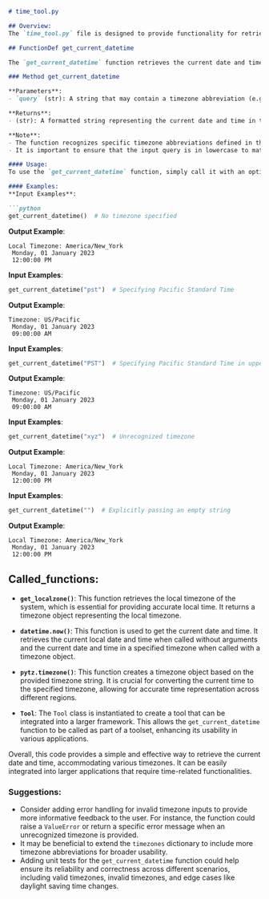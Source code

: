 ```markdown
# time_tool.py

## Overview:
The `time_tool.py` file is designed to provide functionality for retrieving the current date and time, with support for various timezones. It leverages the `datetime` module for date and time operations, the `pytz` library for timezone handling, and the `tzlocal` library to determine the local timezone of the system. The primary component of this file is the `get_current_datetime` function, which can return the current time in a specified timezone or the local time if no timezone is specified. Additionally, the file defines a `Tool` instance that wraps this function, making it suitable for integration into larger applications or frameworks.

## FunctionDef get_current_datetime

The `get_current_datetime` function retrieves the current date and time based on the specified timezone or returns the local date and time if no timezone is specified. This function is essential for applications that require accurate time representation across different regions.

### Method get_current_datetime

**Parameters**:
- `query` (str): A string that may contain a timezone abbreviation (e.g., "PST", "IST"). This parameter is optional and defaults to an empty string.

**Returns**:
- (str): A formatted string representing the current date and time in the specified timezone or the local timezone if no valid timezone is provided.

**Note**: 
- The function recognizes specific timezone abbreviations defined in the `timezones` dictionary. If the query contains an unrecognized abbreviation, the function defaults to returning the local date and time.
- It is important to ensure that the input query is in lowercase to match the keys in the `timezones` dictionary. The function is case-sensitive regarding the timezone abbreviations.

#### Usage:
To use the `get_current_datetime` function, simply call it with an optional timezone query. If no query is provided, it will return the local date and time.

#### Examples:
**Input Examples**: 

```python
get_current_datetime()  # No timezone specified
```

**Output Example**:

```
Local Timezone: America/New_York
 Monday, 01 January 2023
 12:00:00 PM
```

**Input Examples**: 

```python
get_current_datetime("pst")  # Specifying Pacific Standard Time
```

**Output Example**:

```
Timezone: US/Pacific
 Monday, 01 January 2023
 09:00:00 AM
```

**Input Examples**: 

```python
get_current_datetime("PST")  # Specifying Pacific Standard Time in uppercase
```

**Output Example**:

```
Timezone: US/Pacific
 Monday, 01 January 2023
 09:00:00 AM
```

**Input Examples**: 

```python
get_current_datetime("xyz")  # Unrecognized timezone
```

**Output Example**:

```
Local Timezone: America/New_York
 Monday, 01 January 2023
 12:00:00 PM
```

**Input Examples**: 

```python
get_current_datetime("")  # Explicitly passing an empty string
```

**Output Example**:

```
Local Timezone: America/New_York
 Monday, 01 January 2023
 12:00:00 PM
```

## Called_functions:
- **`get_localzone()`**: This function retrieves the local timezone of the system, which is essential for providing accurate local time. It returns a timezone object representing the local timezone.

- **`datetime.now()`**: This function is used to get the current date and time. It retrieves the current local date and time when called without arguments and the current date and time in a specified timezone when called with a timezone object.

- **`pytz.timezone()`**: This function creates a timezone object based on the provided timezone string. It is crucial for converting the current time to the specified timezone, allowing for accurate time representation across different regions.

- **`Tool`**: The `Tool` class is instantiated to create a tool that can be integrated into a larger framework. This allows the `get_current_datetime` function to be called as part of a toolset, enhancing its usability in various applications.

Overall, this code provides a simple and effective way to retrieve the current date and time, accommodating various timezones. It can be easily integrated into larger applications that require time-related functionalities. 

### Suggestions:
- Consider adding error handling for invalid timezone inputs to provide more informative feedback to the user. For instance, the function could raise a `ValueError` or return a specific error message when an unrecognized timezone is provided.
- It may be beneficial to extend the `timezones` dictionary to include more timezone abbreviations for broader usability.
- Adding unit tests for the `get_current_datetime` function could help ensure its reliability and correctness across different scenarios, including valid timezones, invalid timezones, and edge cases like daylight saving time changes.
```